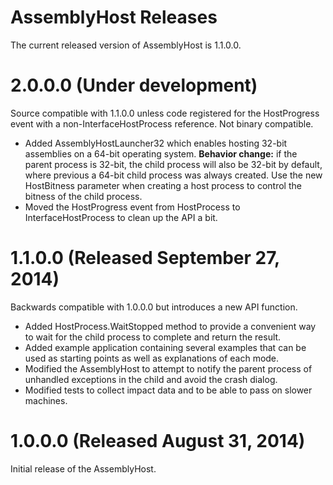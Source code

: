 AssemblyHost Releases
============

The current released version of AssemblyHost is 1.1.0.0.

# 2.0.0.0 (Under development)

Source compatible with 1.1.0.0 unless code registered for the HostProgress event with a non-InterfaceHostProcess reference. Not binary compatible.

- Added AssemblyHostLauncher32 which enables hosting 32-bit assemblies on a 64-bit operating system. __Behavior change:__ if the parent process is 32-bit, the child process will also be 32-bit by default, where previous a 64-bit child process was always created. Use the new HostBitness parameter when creating a host process to control the bitness of the child process.
- Moved the HostProgress event from HostProcess to InterfaceHostProcess to clean up the API a bit.

# 1.1.0.0 (Released September 27, 2014)

Backwards compatible with 1.0.0.0 but introduces a new API function.

- Added HostProcess.WaitStopped method to provide a convenient way to wait for the child process to complete and return the result.
- Added example application containing several examples that can be used as starting points as well as explanations of each mode.
- Modified the AssemblyHost to attempt to notify the parent process of unhandled exceptions in the child and avoid the crash dialog.
- Modified tests to collect impact data and to be able to pass on slower machines.

# 1.0.0.0 (Released August 31, 2014)

Initial release of the AssemblyHost.